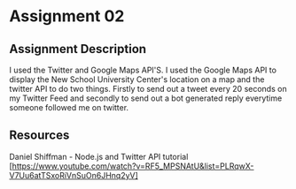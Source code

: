 # Assignment 02


## Assignment Description
I used the Twitter and Google Maps API'S. I used the Google Maps API to display the New School University Center's location on a map and the twitter API to do two things. Firstly to send out a tweet every 20 seconds on my Twitter Feed and secondly to send out a bot generated reply everytime someone followed me on twitter.




## Resources
Daniel Shiffman - Node.js and Twitter API tutorial [https://www.youtube.com/watch?v=RF5_MPSNAtU&list=PLRqwX-V7Uu6atTSxoRiVnSuOn6JHnq2yV]
